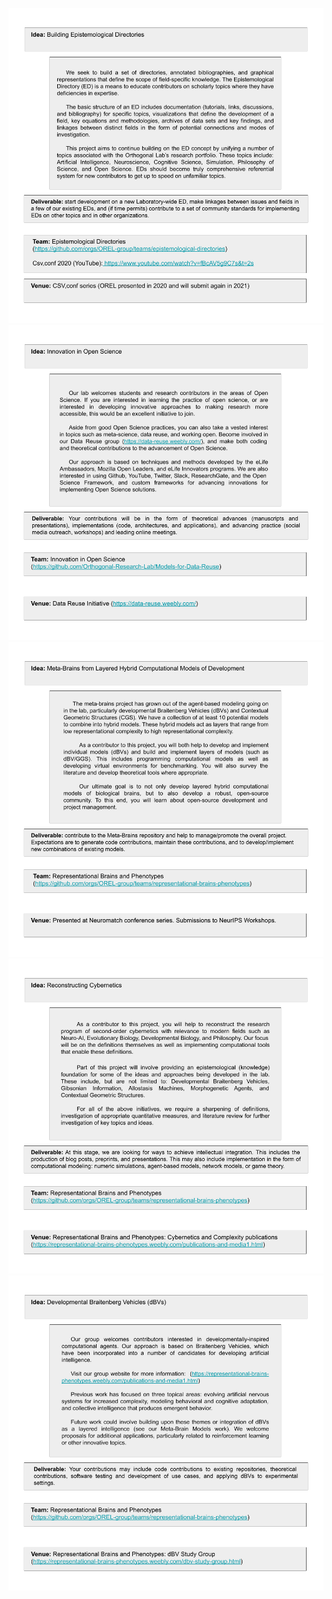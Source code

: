 <P>
  <IMG SRC="https://github.com/OREL-group/Admin/blob/main/Upcoming%20Project%20Posters/MEDIA/Building-EDs.png"><BR>
  <IMG SRC="https://github.com/OREL-group/Admin/blob/main/Upcoming%20Project%20Posters/MEDIA/Innovation-Open-Science.png"><BR>
  <IMG SRC="https://github.com/OREL-group/Admin/blob/main/Upcoming%20Project%20Posters/MEDIA/Meta-Brains.png"><BR>
  <IMG SRC="https://github.com/OREL-group/Admin/blob/main/Upcoming%20Project%20Posters/MEDIA/Reconstructing-Cybernetics.png"><BR>
  <IMG SRC="https://github.com/OREL-group/Admin/blob/main/Upcoming%20Project%20Posters/MEDIA/dBVs.png"><BR>
</P>
